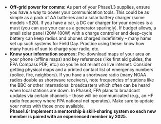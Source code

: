 - **Off-grid power for comms:** As part of your Phase1.3 supplies, ensure you have a way to power your communication tools. This could be as simple as a pack of AA batteries and a solar battery charger (some models ~$20). If you have a car, a DC car charger for your devices is a must (you can use your car as a generator sparingly). If budget allows, a small solar panel (20W-100W) with a charge controller and deep-cycle battery can keep radios and phones charged indefinitely – many hams set up such systems for Field Day. Practice using these: know how many hours of sun to charge your radio, etc.  
- **Know your information sources:** Pre-download maps of your area on your phone (offline maps) and key references (like first aid guides, the FPA Compass PDF, etc.) so you’re not reliant on live internet. Consider getting physical maps and a printed contact list of emergency numbers (police, fire, neighbors). If you have a shortwave radio (many NOAA radios double as shortwave receivers), note frequencies of stations like the BBC or other international broadcasters which often can be heard when local stations are down. In Phase3, FPA plans to broadcast updates via certain channels – those will be communicated (e.g., an HF radio frequency where FPA national net operates). Make sure to update your notes with those once available.  
**Phase1.6: Implement a mentorship & skill-sharing system so each new member is paired with an experienced member by 2025.**